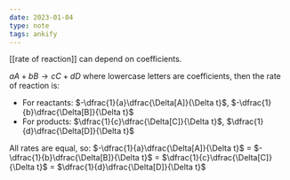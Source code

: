 ```yaml
---
date: 2023-01-04
type: note
tags: ankify
---
```


[[rate of reaction]] can depend on coefficients.

$aA+bB \rightarrow cC+dD$ where lowercase letters are coefficients, then the rate of reaction is:
- For reactants: $-\dfrac{1}{a}\dfrac{\Delta[A]}{\Delta t}$, $-\dfrac{1}{b}\dfrac{\Delta[B]}{\Delta t}$
- For products: $\dfrac{1}{c}\dfrac{\Delta[C]}{\Delta t}$, $\dfrac{1}{d}\dfrac{\Delta[D]}{\Delta t}$

All rates are equal, so: $-\dfrac{1}{a}\dfrac{\Delta[A]}{\Delta t}$ = $-\dfrac{1}{b}\dfrac{\Delta[B]}{\Delta t}$ = $\dfrac{1}{c}\dfrac{\Delta[C]}{\Delta t}$ = $\dfrac{1}{d}\dfrac{\Delta[D]}{\Delta t}$
